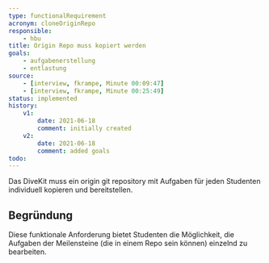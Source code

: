 ```yaml
---
type: functionalRequirement
acronym: cloneOriginRepo
responsible: 
    - hbu
title: Origin Repo muss kopiert werden
goals: 
    - aufgabenerstellung
    - entlastung
source:
    - [interview, fkrampe, Minute 00:09:47]
    - [interview, fkrampe, Minute 00:25:49]
status: implemented
history:
    v1:
        date: 2021-06-18
        comment: initially created
    v2:
        date: 2021-06-18
        comment: added goals
todo: 
---
```


Das DiveKit muss ein origin git repository mit Aufgaben für jeden Studenten individuell kopieren und bereitstellen.

## Begründung

Diese funktionale Anforderung bietet Studenten die Möglichkeit, die Aufgaben der
Meilensteine (die in einem Repo sein können) einzelnd zu bearbeiten.
